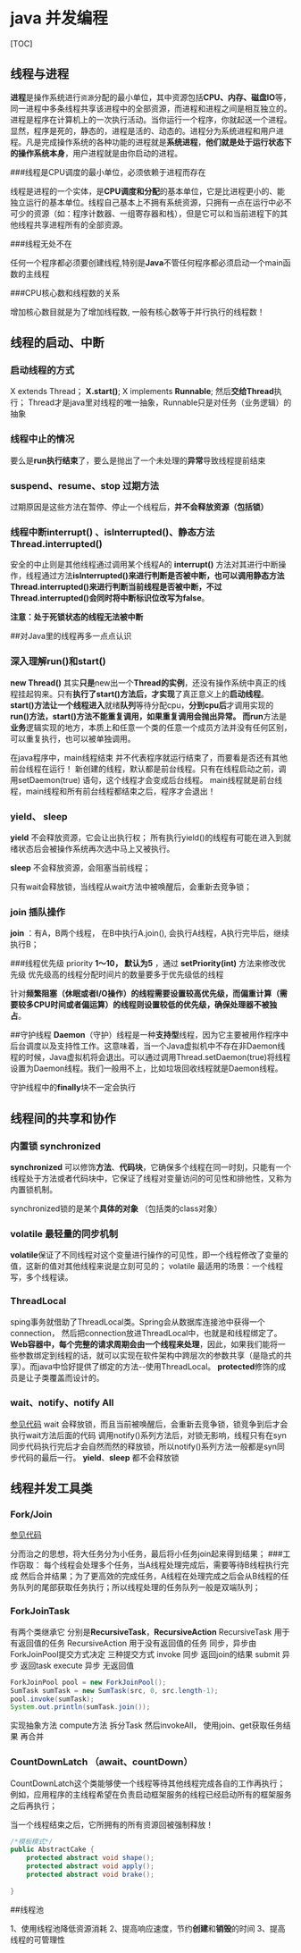 # java 并发编程

[TOC]

## 线程与进程
**进程**是操作系统进行```资源```分配的最小单位，其中资源包括**CPU、内存、磁盘IO**等，同一进程中多条线程共享该进程中的全部资源，而进程和进程之间是相互独立的。
进程是程序在计算机上的一次执行活动。当你运行一个程序，你就起送一个进程。显然，程序是死的，静态的，进程是活的、动态的。进程分为系统进程和用户进程。凡是完成操作系统的各种功能的进程就是**系统进程**，**他们就是处于运行状态下的操作系统本身**，用户进程就是由你启动的进程。



###线程是CPU调度的最小单位，必须依赖于进程而存在

线程是进程的一个实体，是**CPU调度和分配**的基本单位，它是比进程更小的、能独立运行的基本单位。线程自己基本上不拥有系统资源，只拥有一点在运行中必不可少的资源（如：程序计数器、一组寄存器和栈），但是它可以和当前进程下的其他线程共享进程所有的全部资源。



###线程无处不在

任何一个程序都必须要创建线程,特别是**Java**不管任何程序都必须启动一个main函数的主线程



###CPU核心数和线程数的关系 

增加核心数目就是为了增加线程数, 一般有核心数等于并行执行的线程数！




## 线程的启动、中断

### 启动线程的方式
X extends Thread； **X.start()**;
X implements  **Runnable**;  然后**交给Thread**执行；
Thread才是java里对线程的唯一抽象，Runnable只是对任务（业务逻辑）的抽象



### 线程中止的情况

要么是**run执行结束**了，要么是抛出了一个未处理的**异常**导致线程提前结束



### suspend、resume、stop 过期方法

过期原因是这些方法在暂停、停止一个线程后，**并不会释放资源（包括锁）**



### 线程中断interrupt() 、isInterrupted()、静态方法Thread.interrupted()

安全的中止则是其他线程通过调用某个线程A的 **interrupt()** 方法对其进行中断操作，线程通过方法**isInterrupted()**来进行判断是否被中断，也可以调用静态方法**Thread.interrupted()**来进行判断当前线程是否被中断，不过**Thread.interrupted()**会同时将中断标识位改写为**false**。

**注意：处于死锁状态的线程无法被中断**



##对Java里的线程再多一点点认识
### 深入理解run()和start()
**new Thread()** 其实**只是**new出一个**Thread的实例**，还没有操作系统中真正的线程挂起钩来。只有**执行了start()**方法后，才**实现**了真正意义上的**启动线程**。
**start()**方法让一个线程**进入**就绪**队列**等待分配cpu，**分到cpu后**才调用实现的**run()**方法，**start()**方法**不能重复**调用，如果重复调用会抛出异常。
而**run**方法是**业务**逻辑实现的地方，本质上和任意一个类的任意一个成员方法并没有任何区别，可以重复执行，也可以被单独调用。

在java程序中，main线程结束 并不代表程序就运行结束了，而要看是否还有其他前台线程在运行！
新创建的线程，默认都是前台线程。只有在线程启动之前，调用setDaemon(true) 语句，这个线程才会变成后台线程。
main线程就是前台线程，main线程和所有前台线程都结束之后，程序才会退出！



### yield、 sleep
**yield** 不会释放资源，它会让出执行权；
所有执行yield()的线程有可能在进入到就绪状态后会被操作系统再次选中马上又被执行。

**sleep** 不会释放资源，会阻塞当前线程；

只有wait会释放锁，当线程从wait方法中被唤醒后，会重新去竞争锁；

### join 插队操作
**join** ：有A，B两个线程， 在B中执行A.join(), 会执行A线程，A执行完毕后，继续执行B；

###线程优先级 priority
**1～10， 默认为5** ，通过 **setPriority(int)** 方法来修改优先级
优先级高的线程分配时间片的数量要多于优先级低的线程

针对**频繁阻塞（休眠或者I/O操作）**的线程需要设置较高优先级，而**偏重计算（需要较多CPU时间或者偏运算）**的线程则设置较低的优先级，确保处理器**不被独占**。



##守护线程
**Daemon**（守护）线程是一种**支持型**线程，因为它主要被用作程序中后台调度以及支持性工作。这意味着，当一个Java虚拟机中不存在非Daemon线程的时候，Java虚拟机将会退出。可以通过调用Thread.setDaemon(true)将线程设置为Daemon线程。我们一般用不上，比如垃圾回收线程就是Daemon线程。

守护线程中的**finally**块不一定会执行





## 线程间的共享和协作
### 内置锁 synchronized
**synchronized** 可以修饰**方法**、**代码块**，它确保多个线程在同一时刻，只能有一个线程处于方法或者代码块中，它保证了线程对变量访问的可见性和排他性，又称为内置锁机制。

synchronized锁的是某个**具体的对象**  （包括类的class对象）

### volatile 最轻量的同步机制
**volatile**保证了不同线程对这个变量进行操作的可见性，即一个线程修改了变量的值，这新的值对其他线程来说是立刻可见的；
volatile 最适用的场景：一个线程写，多个线程读。

### ThreadLocal
sping事务就借助了ThreadLocal类。Spring会从数据库连接池中获得一个connection， 然后把connection放进ThreadLocal中，也就是和线程绑定了。
**Web容器中，每个完整的请求周期会由一个线程来处理**，因此，如果我们能将一些参数绑定到线程的话，就可以实现在软件架构中跨层次的参数共享（是隐式的共享）。而java中恰好提供了绑定的方法--使用ThreadLocal。
**protected**修饰的成员是让子类覆盖而设计的。

### wait、notify、notify All
[参见代码](https://github.com/justOonion/cc.multiThread)
wait 会释放锁，而且当前被唤醒后，会重新去竞争锁，锁竞争到后才会执行wait方法后面的代码
调用notify()系列方法后，对锁无影响，线程只有在syn同步代码执行完后才会自然而然的释放锁，所以notify()系列方法一般都是syn同步代码的最后一行。
**yield**、**sleep** 都不会释放锁










## 线程并发工具类
### Fork/Join
[参见代码](https://github.com/justOonion/cc.multiThread)

分而治之的思想，将大任务分为小任务，最后将小任务join起来得到结果；
###工作窃取：
每个线程会处理多个任务，当A线程处理完成后，需要等待B线程执行完成 然后合并结果；为了更高效的完成任务，A线程在处理完成之后会从B线程的任务队列的尾部获取任务执行；所以线程处理的任务队列一般是双端队列；

### ForkJoinTask
有两个类继承它 分别是**RecursiveTask**，**RecursiveAction**
RecursiveTask 用于有返回值的任务
RecursiveAction 用于没有返回值的任务
同步，异步由ForkJoinPool提交方式决定
三种提交方式 
	invoke 同步 返回join的结果
	submit 异步 返回task
	execute 异步 无返回值
	

```java
ForkJoinPool pool = new ForkJoinPool();
SumTask sumTask = new SumTask(src, 0, src.length-1);
pool.invoke(sumTask);
System.out.println(sumTask.join());
```
实现抽象方法 compute方法
拆分Task 然后invokeAll， 使用join、get获取任务结果 再合并







### CountDownLatch （await、countDown）
CountDownLatch这个类能够使一个线程等待其他线程完成各自的工作再执行；例如，应用程序的主线程希望在负责启动框架服务的线程已经启动所有的框架服务之后再执行；



当一个线程结束之后，它所拥有的所有资源回被强制释放！
```java
/*模板模式*/
public AbstractCake {
	protected abstract void shape();
	protected abstract void apply();
	protected abstract void brake();
  
}
```





##线程池

1、使用线程池降低资源消耗
2、提高响应速度，节约**创建**和**销毁**的时间
3、提高线程的可管理性
















